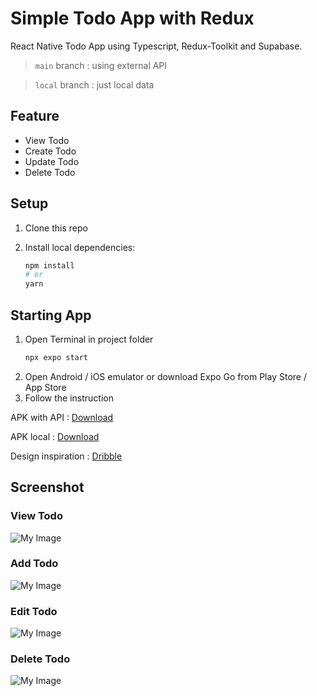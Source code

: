 # Simple Todo App with Redux

React Native Todo App using Typescript, Redux-Toolkit and Supabase.

> `main` branch : using external API

> `local` branch : just local data

## Feature

- View Todo
- Create Todo
- Update Todo
- Delete Todo

## Setup

1. Clone this repo

2. Install local dependencies:
   ```sh
   npm install
   # or
   yarn
   ```

## Starting App

1. Open Terminal in project folder
   ```sh
   npx expo start
   ```
2. Open Android / iOS emulator or download Expo Go from Play Store / App Store
3. Follow the instruction

APK with API : [Download](https://expo.dev/artifacts/eas/7ofNdPXb1KatNZt7v24zbL.apk)

APK local : [Download](https://expo.dev/artifacts/eas/tcSq7SrexUJfErqQCDraVF.apk)

Design inspiration : [Dribble](https://dribbble.com/shots/14153121-ToDo-App-Dark-Theme)

## Screenshot

### View Todo

![My Image](src/image/4.jpg)

### Add Todo

![My Image](src/image/3.jpg)

### Edit Todo

![My Image](src/image/2.jpg)

### Delete Todo

![My Image](src/image/1.jpg)
